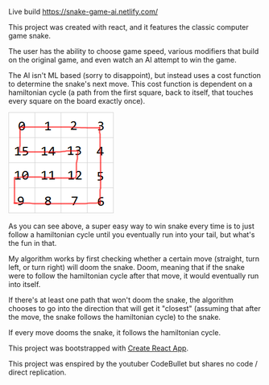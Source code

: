 Live build https://snake-game-ai.netlify.com/

This project was created with react, and it features the classic computer game snake.

The user has the ability to choose game speed, various modifiers that build on the original game, and even watch an AI attempt to win the game.

The AI isn't ML based (sorry to disappoint), but instead uses a cost function to determine the snake's next move. This cost function is dependent on a hamiltonian cycle (a path from the first square, back to itself, that touches every square on the board exactly once).

![Hamiltonian Cycle on Snake Board](snake-cycle.png)

As you can see above, a super easy way to win snake every time is to just follow a hamiltonian cycle until you eventually run into your tail, but what's the fun in that.

My algorithm works by first checking whether a certain move (straight, turn left, or turn right) will doom the snake. Doom, meaning that if the snake were to follow the hamiltonian cycle after that move, it would eventually run into itself.

If there's at least one path that won't doom the snake, the algorithm chooses to go into the direction that will get it "closest" (assuming that after the move, the snake follows the hamiltonian cycle) to the snake.

If every move dooms the snake, it follows the hamiltonian cycle.

This project was bootstrapped with [Create React App](https://github.com/facebook/create-react-app).

This project was enspired by the youtuber CodeBullet but shares no code / direct replication.

